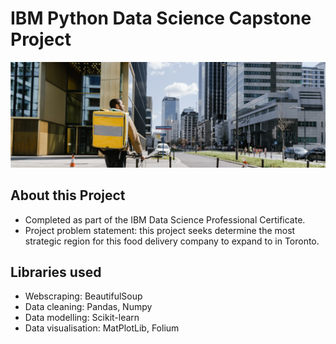 # IBM Python Data Science Capstone Project

![alt text](https://raw.githubusercontent.com/thatjosh/ibm-data-science-capstone-project/master/Delivery_pic.PNG)

## About this Project

- Completed as part of the IBM Data Science Professional Certificate.
- Project problem statement: this project seeks determine the most strategic region for this food delivery company to expand to in Toronto.

## Libraries used

- Webscraping: BeautifulSoup
- Data cleaning: Pandas, Numpy
- Data modelling: Scikit-learn
- Data visualisation: MatPlotLib, Folium
